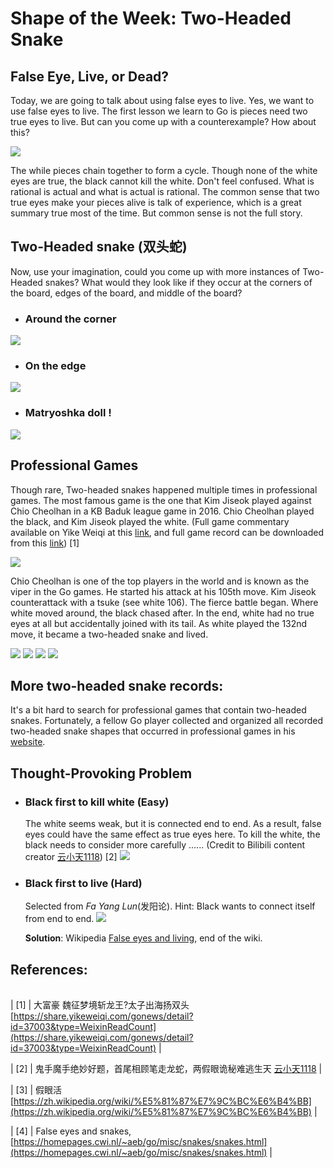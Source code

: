 # Shape of the Week: Two-Headed Snake
## False Eye, Live, or Dead?
Today, we are going to talk about using false eyes to live. Yes, we want to use false eyes to live. The first lesson we learn to Go is pieces need two true eyes to live. But can you come up with a counterexample? How about this?

![](imgs/two-headed-snake-1.png)

The while pieces chain together to form a cycle. Though none of the white eyes are true, the black cannot kill the white. Don't feel confused. What is rational is actual and what is actual is rational. The common sense that two true eyes make your pieces alive is talk of experience, which is a great summary true most of the time. But common sense is not the full story. 


## Two-Headed snake (双头蛇)
Now, use your imagination, could you come up with more instances of Two-Headed snakes? What would they look like if they occur at the corners of the board,  edges of the board, and middle of the board?


- ### Around the corner

![](imgs/two-headed-snake-2.png)


- ### On the edge 

![](imgs/two-headed-snake-3.png)


- ### Matryoshka doll !

![](imgs/nested-two-headed-snakes.png)


## Professional Games 
Though rare, Two-headed snakes happened multiple times in professional games. The most famous game is the one that Kim Jiseok played against Chio Cheolhan in a KB Baduk league game in 2016. Chio Cheolhan played the black, and Kim Jiseok played the white. (Full game commentary available on Yike Weiqi at this [link](https://share.yikeweiqi.com/gonews/detail?id=37003&type=WeixinReadCount), and full game record can be downloaded from this [link](Go-records/Chio-Cheolhan-VS-Kim-Jiseok2016.sgf)) [1]

![](imgs/professional-games-part0.png)

Chio Cheolhan is one of the top players in the world and is known as the viper in the Go games. He started his attack at his 105th move. Kim Jiseok counterattack with a tsuke (see white 106). The fierce battle began. Where white moved around, the black chased after. In the end, white had no true eyes at all but accidentally joined with its tail. As white played the 132nd move, it became a two-headed snake and lived.

![](imgs/professional-games-part1.png)
![](imgs/professional-games-part2.png)
![](imgs/professional-games-part3.png)
![](imgs/professional-games-part4.png)

## More two-headed snake records:
It's a bit hard to search for professional games that contain two-headed snakes. Fortunately, a fellow Go player collected and organized all recorded two-headed snake shapes that occurred in professional games in his [website](https://homepages.cwi.nl/~aeb/go/misc/snakes/snakes.html). 

## Thought-Provoking Problem
- ### Black first to kill white (Easy)
  The white seems weak, but it is connected end to end. As a result, false eyes could have the same effect as true eyes here. To kill the white, the black needs to consider more carefully ...... (Credit to Bilibili content creator [云小天1118](https://www.bilibili.com/video/BV1jk4y1R7E9)) [2]
  ![](imgs/FakeEyeLiveProblem-yunxiaotian.png)

- ### Black first to live (Hard)
  Selected from *Fa Yang Lun*(发阳论). Hint: Black wants to connect itself from end to end.
  ![](imgs/FakeEyeLiveProblem-fayanglun.png)

  **Solution**: Wikipedia [False eyes and living](https://zh.wikipedia.org/wiki/%E5%81%87%E7%9C%BC%E6%B4%BB), end of the wiki.


## References: 
|     |     |
| :--- | :--- |

| [1] | 大富豪 魏征梦境斩龙王?太子出海扬双头 [https://share.yikeweiqi.com/gonews/detail?id=37003&type=WeixinReadCount](https://share.yikeweiqi.com/gonews/detail?id=37003&type=WeixinReadCount) |

| [2] | 鬼手魔手绝妙好题，首尾相顾笔走龙蛇，两假眼诡秘难逃生天 [云小天1118](https://space.bilibili.com/282175413) |

| [3] | 假眼活 [https://zh.wikipedia.org/wiki/%E5%81%87%E7%9C%BC%E6%B4%BB](https://zh.wikipedia.org/wiki/%E5%81%87%E7%9C%BC%E6%B4%BB) |

| [4] | False eyes and snakes, [https://homepages.cwi.nl/~aeb/go/misc/snakes/snakes.html](https://homepages.cwi.nl/~aeb/go/misc/snakes/snakes.html) |